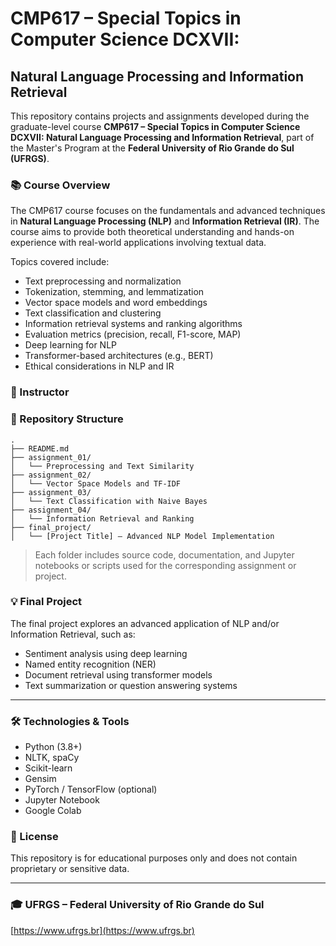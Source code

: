 # CMP617 – Special Topics in Computer Science DCXVII:  
## Natural Language Processing and Information Retrieval

This repository contains projects and assignments developed during the graduate-level course **CMP617 – Special Topics in Computer Science DCXVII: Natural Language Processing and Information Retrieval**, part of the Master's Program at the **Federal University of Rio Grande do Sul (UFRGS)**.

### 📚 Course Overview

The CMP617 course focuses on the fundamentals and advanced techniques in **Natural Language Processing (NLP)** and **Information Retrieval (IR)**. The course aims to provide both theoretical understanding and hands-on experience with real-world applications involving textual data.

Topics covered include:
- Text preprocessing and normalization
- Tokenization, stemming, and lemmatization
- Vector space models and word embeddings
- Text classification and clustering
- Information retrieval systems and ranking algorithms
- Evaluation metrics (precision, recall, F1-score, MAP)
- Deep learning for NLP
- Transformer-based architectures (e.g., BERT)
- Ethical considerations in NLP and IR

### 🧠 Instructor  


### 📁 Repository Structure

```
.
├── README.md
├── assignment_01/
│   └── Preprocessing and Text Similarity
├── assignment_02/
│   └── Vector Space Models and TF-IDF
├── assignment_03/
│   └── Text Classification with Naive Bayes
├── assignment_04/
│   └── Information Retrieval and Ranking
├── final_project/
│   └── [Project Title] – Advanced NLP Model Implementation
```

> Each folder includes source code, documentation, and Jupyter notebooks or scripts used for the corresponding assignment or project.

### 💡 Final Project

The final project explores an advanced application of NLP and/or Information Retrieval, such as:
- Sentiment analysis using deep learning
- Named entity recognition (NER)
- Document retrieval using transformer models
- Text summarization or question answering systems

---

### 🛠️ Technologies & Tools
- Python (3.8+)
- NLTK, spaCy
- Scikit-learn
- Gensim
- PyTorch / TensorFlow (optional)
- Jupyter Notebook
- Google Colab

### 📜 License
This repository is for educational purposes only and does not contain proprietary or sensitive data.

---

### 🎓 UFRGS – Federal University of Rio Grande do Sul  
[https://www.ufrgs.br](https://www.ufrgs.br)
